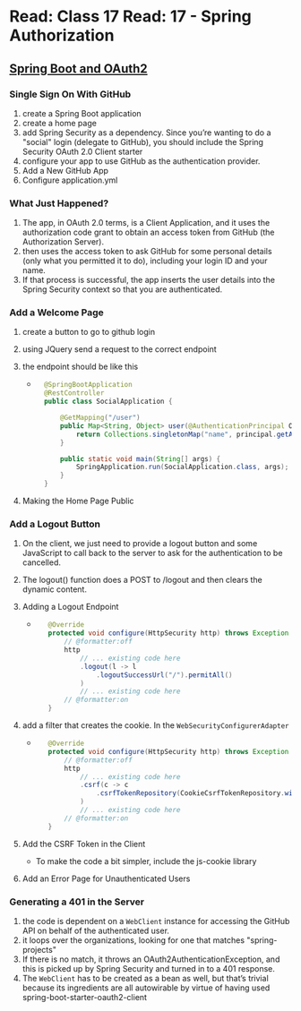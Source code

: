 # Read: Class 17 Read: 17 - Spring Authorization

## [Spring Boot and OAuth2](https://spring.io/guides/tutorials/spring-boot-oauth2/)

### Single Sign On With GitHub

1. create a Spring Boot application
1. create a home page
1. add Spring Security as a dependency. Since you’re wanting to do a "social" login (delegate to GitHub), you should include the Spring Security OAuth 2.0 Client starter
1. configure your app to use GitHub as the authentication provider.
1. Add a New GitHub App
1. Configure application.yml

### What Just Happened?

1. The app, in OAuth 2.0 terms, is a Client Application, and it uses the authorization code grant to obtain an access token from GitHub (the Authorization Server).
1. then uses the access token to ask GitHub for some personal details (only what you permitted it to do), including your login ID and your name.
1. If that process is successful, the app inserts the user details into the Spring Security context so that you are authenticated.

### Add a Welcome Page

1. create a button to go to github login
1. using JQuery send a request to the correct endpoint
1. the endpoint should be like this

   - ```java
       @SpringBootApplication
       @RestController
       public class SocialApplication {

           @GetMapping("/user")
           public Map<String, Object> user(@AuthenticationPrincipal OAuth2User principal) {
               return Collections.singletonMap("name", principal.getAttribute("name"));
           }

           public static void main(String[] args) {
               SpringApplication.run(SocialApplication.class, args);
           }
       }
     ```

1. Making the Home Page Public

### Add a Logout Button

1. On the client, we just need to provide a logout button and some JavaScript to call back to the server to ask for the authentication to be cancelled.
1. The logout() function does a POST to /logout and then clears the dynamic content.
1. Adding a Logout Endpoint

   - ```java
        @Override
        protected void configure(HttpSecurity http) throws Exception {
            // @formatter:off
            http
                // ... existing code here
                .logout(l -> l
                    .logoutSuccessUrl("/").permitAll()
                )
                // ... existing code here
            // @formatter:on
        }
     ```

1. add a filter that creates the cookie. In the `WebSecurityConfigurerAdapter`

   - ```java
        @Override
        protected void configure(HttpSecurity http) throws Exception {
            // @formatter:off
            http
                // ... existing code here
                .csrf(c -> c
                    .csrfTokenRepository(CookieCsrfTokenRepository.withHttpOnlyFalse())
                )
                // ... existing code here
            // @formatter:on
        }
     ```

1. Add the CSRF Token in the Client
   - To make the code a bit simpler, include the js-cookie library
1. Add an Error Page for Unauthenticated Users

### Generating a 401 in the Server

1. the code is dependent on a `WebClient` instance for accessing the GitHub API on behalf of the authenticated user.
1. it loops over the organizations, looking for one that matches "spring-projects"
1. If there is no match, it throws an OAuth2AuthenticationException, and this is picked up by Spring Security and turned in to a 401 response.
1. The `WebClient` has to be created as a bean as well, but that’s trivial because its ingredients are all autowirable by virtue of having used spring-boot-starter-oauth2-client
